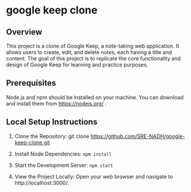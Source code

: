# google keep clone
## Overview
This project is a clone of Google Keep, a note-taking web application. It allows users to create, edit, and delete notes, each having a title and content. The goal of this project is to replicate the core functionality and design of Google Keep for learning and practice purposes.

## Prerequisites
Node.js and npm should be installed on your machine. You can download and install them from https://nodejs.org/ .

## Local Setup Instructions
1. Clone the Repository: git clone https://github.com/SRE-NADH/google-keep-clone.git

2. Install Node Dependencies: `npm install`

3. Start the Development Server: `npm start`

4. View the Project Locally: Open your web browser and navigate to http://localhost:3000/.

